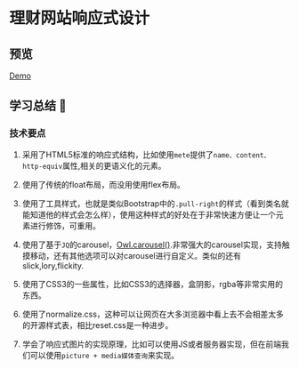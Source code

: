 # 理财网站响应式设计

## 预览
[Demo](https://angelpray.github.io/project/RWD/rwd_imooc/index.html)

## 学习总结 :orange_book:

### 技术要点
1. 采用了HTML5标准的响应式结构，比如使用`mete`提供了`name、content、http-equiv`属性,相关的更语义化的元素。

2. 使用了传统的float布局，而没用使用flex布局。

3. 使用了工具样式，也就是类似Bootstrap中的`.pull-right`的样式（看到类名就能知道他的样式会怎么样），使用这种样式的好处在于非常快速方便让一个元素进行修饰，可重用。

4. 使用了基于`JQ`的carousel，[Owl.carousel()](https://github.com/OwlCarousel2/OwlCarousel2).非常强大的carousel实现，支持触摸移动，还有其他选项可以对carousel进行自定义。类似的还有slick,lory,flickity.

5. 使用了CSS3的一些属性，比如CSS3的选择器，盒阴影，rgba等非常实用的东西。

6. 使用了normalize.css，这种可以让网页在大多浏览器中看上去不会相差太多的开源样式表，相比reset.css是一种进步。

7. 学会了响应式图片的实现原理，比如可以使用JS或者服务器实现，但在前端我们可以使用`picture + media媒体查询`来实现。


